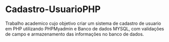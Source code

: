# Cadastro-UsuarioPHP
Trabalho academico cujo objetivo criar um sistema de cadastro de usuario em PHP utilizando PHPMyadmin e Banco de dados MYSQL, com validações de campo e armazenamento das informações no banco de dados.
